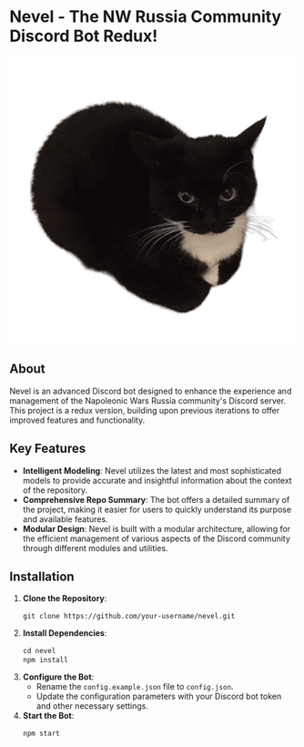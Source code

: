 # Nevel - The NW Russia Community Discord Bot Redux!

![repository icon](Bob-icon.png)
## About
Nevel is an advanced Discord bot designed to enhance the experience and management of the Napoleonic Wars Russia community's Discord server. This project is a redux version, building upon previous iterations to offer improved features and functionality.

## Key Features
- **Intelligent Modeling**: Nevel utilizes the latest and most sophisticated models to provide accurate and insightful information about the context of the repository.
- **Comprehensive Repo Summary**: The bot offers a detailed summary of the project, making it easier for users to quickly understand its purpose and available features.
- **Modular Design**: Nevel is built with a modular architecture, allowing for the efficient management of various aspects of the Discord community through different modules and utilities.

## Installation
1. **Clone the Repository**:
   ```
   git clone https://github.com/your-username/nevel.git
   ```
2. **Install Dependencies**:
   ```
   cd nevel
   npm install
   ```
3. **Configure the Bot**:
   - Rename the `config.example.json` file to `config.json`.
   - Update the configuration parameters with your Discord bot token and other necessary settings.
4. **Start the Bot**:
   ```
   npm start
   ```

